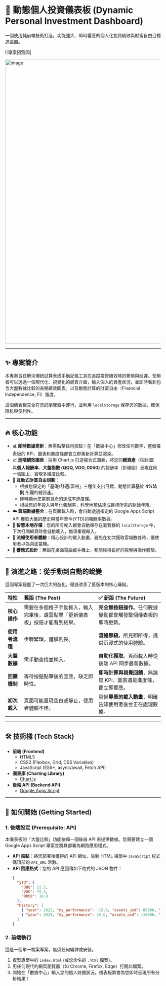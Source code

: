 # 🚀 動態個人投資儀表板 (Dynamic Personal Investment Dashboard)

一個使用純前端技術打造，功能強大、即時響應的個人化投資績效與財富自由目標追蹤器。

![專案預覽圖]

<img width="1092" height="916" alt="image" src="https://github.com/user-attachments/assets/c7d365e0-68fa-45c4-b020-dc57db970970" />




---

## ✨ 專案簡介

本專案旨在解決傳統試算表或手動記帳工具在追蹤投資績效時的繁瑣與延遲。使用者可以透過一個現代化、視覺化的網頁介面，輸入個人的資產狀況，並即時看到包含大盤數據比較的長期績效圖表，以及動態計算的財富自由（Financial Independence, FI）進度。

這個儀表板完全在您的瀏覽器中運行，並利用 `localStorage` 保存您的數據，確保隱私與便利性。

---

## 🔥 核心功能

* **📊 即時數據更新**：無需點擊任何按鈕！在「數據中心」修改任何數字，整個儀表板的 KPI、圖表和進度條都會立即重新計算並渲染。
* **📈 進階績效圖表**：採用 Chart.js 打造複合式圖表，將您的**總資產**（柱狀圖）與**個人報酬率**、**大盤指數 (QQQ, VOO, 0050)** 的報酬率（折線圖）呈現在同一張圖上，實現多維度比較。
* **🎯 互動式財富自由規劃**：
    * 根據您設定的「基礎/舒適/富裕」三種年支出目標，動態計算基於 **4%法則** 所需的總資產。
    * 即時顯示您當前資產的達成率進度條。
    * 根據您的年投入與年化報酬率，科學地預估達成目標所需的剩餘年限。
* **☁️ 雲端數據整合**：在頁面載入時，會自動透過指定的 Google Apps Script API 獲取大盤的歷史與當年至今(YTD)的報酬率數據。
* **🧠 智慧本地存檔**：您的所有輸入都會自動保存在瀏覽器的 `localStorage` 中，下次打開網頁時會自動載入，無須重複輸入。
* **💨 流暢使用者體驗**：精心設計的載入動畫，避免在初次獲取雲端數據時，讓使用者以為頁面當機。
* **📱 響應式設計**：無論在桌面電腦或手機上，都能維持良好的視覺與操作體驗。

---

## 🌟 演進之路：從手動到自動的蛻變

這個專案經歷了一次巨大的進化，徹底改善了舊版本的核心痛點。

| 特性 | 舊版 (The Past) | ✅ **新版 (The Future)** |
| :--- | :--- | :--- |
| **核心操作** | 需要在多個格子手動輸入，輸入完畢後，還需點擊「更新儀表板」按鈕才能看到結果。 | **完全無按鈕操作**。任何數據變動都會觸發整個儀表板的即時更新。 |
| **使用者流程** | 步驟繁瑣，體驗割裂。 | **流暢無縫**，所見即所得，提供沉浸式的使用體驗。 |
| **大盤數據** | 需手動查找並輸入。 | **自動化獲取**。頁面載入時從後端 API 同步最新數據。 |
| **回饋機制** | 等待按鈕點擊後的回應，缺乏即時性。 | **即時計算與視覺回饋**，無論是 KPI、圖表還是進度條，都立即響應。 |
| **初次載入** | 頁面可能呈現空白或靜止，使用者體驗不佳。 | 具備**專業的載入動畫**，明確告知使用者後台正在處理數據。 |

---

## 🛠️ 技術棧 (Tech Stack)

* **前端 (Frontend)**
    * HTML5
    * CSS3 (Flexbox, Grid, CSS Variables)
    * JavaScript (ES6+, async/await, Fetch API)
* **圖表庫 (Charting Library)**
    * [Chart.js](https://www.chartjs.org/)
* **後端 API (Backend API)**
    * [Google Apps Script](https://developers.google.com/apps-script)

---

## 🚀 如何開始 (Getting Started)

### 1. 後端設定 (Prerequisite: API)

本儀表板的「大盤比較」功能依賴一個後端 API 來提供數據。您需要建立一個 Google Apps Script 專案並將其部署為網路應用程式。

* **API 端點**：將您部署後獲得的 API 網址，貼到 HTML 檔案中 `JavaScript` 程式碼頂部的 `API_URL` 常數。
* **API 回應格式**：您的 API 應回傳如下格式的 JSON 物件：
    ```json
    {
      "ytd": {
        "QQQ": 22.5,
        "VOO": 15.3,
        "0050": 18.9
      },
      "history": [
        { "year": 2022, "my_performance": -15.0, "assets_usd": 85000, "qqq": -33.0, "voo": -19.5, "oo50": -21.5 },
        { "year": 2023, "my_performance": 25.0, "assets_usd": 110000, "qqq": 54.0, "voo": 26.2, "oo50": 29.3 }
      ]
    }
    ```

### 2. 前端執行

這是一個單一檔案專案，無須任何編譯或安裝。

1.  複製專案中的 `index.html` (或您命名的 `.html` 檔案)。
2.  用任何現代的網頁瀏覽器（如 Chrome, Firefox, Edge）打開此檔案。
3.  開始在「數據中心」輸入您的個人財務狀況，儀表板將會為您即時呈現所有分析結果！
